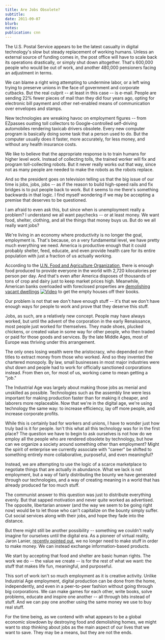 ```yaml
---
title: Are Jobs Obsolete?
subtitle: 
date: 2011-09-07
blurb: 
notes: 
publication: cnn
---
```


The U.S. Postal Service appears to be the latest casualty in digital technology's slow but steady replacement of working humans. Unless an external source of funding comes in, the post office will have to scale back its operations drastically, or simply shut down altogether. That's 600,000 people who would be out of work, and another 480,000 pensioners facing an adjustment in terms.

We can blame a right wing attempting to undermine labor, or a left wing trying to preserve unions in the face of government and corporate cutbacks. But the real culprit -- at least in this case -- is e-mail. People are sending 22% fewer pieces of mail than they did four years ago, opting for electronic bill payment and other net-enabled means of communication over envelopes and stamps.

New technologies are wreaking havoc on employment figures -- from EZpasses ousting toll collectors to Google-controlled self-driving automobiles rendering taxicab drivers obsolete. Every new computer program is basically doing some task that a person used to do. But the computer usually does it faster, more accurately, for less money, and without any health insurance costs.

We like to believe that the appropriate response is to train humans for higher level work. Instead of collecting tolls, the trained worker will fix and program toll-collecting robots. But it never really works out that way, since not as many people are needed to make the robots as the robots replace.

And so the president goes on television telling us that the big issue of our time is jobs, jobs, jobs -- as if the reason to build high-speed rails and fix bridges is to put people back to work. But it seems to me there's something backwards in that logic. I find myself wondering if we may be accepting a premise that deserves to be questioned.

I am afraid to even ask this, but since when is unemployment really a problem? I understand we all want paychecks -- or at least money. We want food, shelter, clothing, and all the things that money buys us. But do we all really want jobs?

We're living in an economy where productivity is no longer the goal, employment is. That's because, on a very fundamental level, we have pretty much everything we need. America is productive enough that it could probably shelter, feed, educate, and even provide health care for its entire population with just a fraction of us actually working.

According to the [U.N. Food and Agriculture Organization](http://www.fao.org/dg/1999/millen-e.htm), there is enough food produced to provide everyone in the world with 2,720 kilocalories per person per day. And that's even after America disposes of thousands of tons of crop and dairy just to keep market prices high. Meanwhile, American banks overloaded with foreclosed properties are [demolishing vacant dwellings](http://www.cnn.com/video/#/video/bestoftv/2009/05/05/nr.bank.demolishes.home.cnn?iref=allsearch) [![Video](http://i.cdn.turner.com/cnn/.element/img/3.0/global/icons/video_icon.gif)](http://www.cnn.com/video/#/video/bestoftv/2009/05/05/nr.bank.demolishes.home.cnn?iref=allsearch) to get the empty houses off their books.

Our problem is not that we don't have enough stuff -- it's that we don't have enough ways for people to work and prove that they deserve this stuff.

Jobs, as such, are a relatively new concept. People may have always worked, but until the advent of the corporation in the early Renaissance, most people just worked for themselves. They made shoes, plucked chickens, or created value in some way for other people, who then traded or paid for those goods and services. By the late Middle Ages, most of Europe was thriving under this arrangement.

The only ones losing wealth were the aristocracy, who depended on their titles to extract money from those who worked. And so they invented the chartered monopoly. By law, small businesses in most major industries were shut down and people had to work for officially sanctioned corporations instead. From then on, for most of us, working came to mean getting a "job."

The Industrial Age was largely about making those jobs as menial and unskilled as possible. Technologies such as the assembly line were less important for making production faster than for making it cheaper, and laborers more replaceable. Now that we're in the digital age, we're using technology the same way: to increase efficiency, lay off more people, and increase corporate profits.

While this is certainly bad for workers and unions, I have to wonder just how truly bad is it for people. Isn't this what all this technology was for in the first place? The question we have to begin to ask ourselves is not how do we employ all the people who are rendered obsolete by technology, but how can we organize a society around something other than employment? Might the spirit of enterprise we currently associate with "career" be shifted to something entirely more collaborative, purposeful, and even meaningful?

Instead, we are attempting to use the logic of a scarce marketplace to negotiate things that are actually in abundance. What we lack is not employment, but a way of fairly distributing the bounty we have generated through our technologies, and a way of creating meaning in a world that has already produced far too much stuff.

The communist answer to this question was just to distribute everything evenly. But that sapped motivation and never quite worked as advertised. The opposite, libertarian answer (and the way we seem to be going right now) would be to let those who can't capitalize on the bounty simply suffer. Cut social services along with their jobs, and hope they fade into the distance.

But there might still be another possibility -- something we couldn't really imagine for ourselves until the digital era. As a pioneer of virtual reality, Jaron Lanier, [recently pointed out](http://edge.org/conversation/the-local-global-flip), we no longer need to make stuff in order to make money. We can instead exchange information-based products.

We start by accepting that food and shelter are basic human rights. The work we do -- the value we create -- is for the rest of what we want: the stuff that makes life fun, meaningful, and purposeful.

This sort of work isn't so much employment as it is creative activity. Unlike Industrial Age employment, digital production can be done from the home, independently, and even in a peer-to-peer fashion without going through big corporations. We can make games for each other, write books, solve problems, educate and inspire one another -- all through bits instead of stuff. And we can pay one another using the same money we use to buy real stuff.

For the time being, as we contend with what appears to be a global economic slowdown by destroying food and demolishing homes, we might want to stop thinking about jobs as the main aspect of our lives that we want to save. They may be a means, but they are not the ends.
